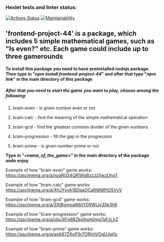 ### Hexlet tests and linter status:
[![Actions Status](https://github.com/kinddoctor/frontend-project-44/workflows/hexlet-check/badge.svg)](https://github.com/kinddoctor/frontend-project-44/actions)
[![Maintainability](https://api.codeclimate.com/v1/badges/9bffb077285915735531/maintainability)](https://codeclimate.com/github/kinddoctor/frontend-project-44/maintainability)

 ## 'frontend-project-44' is a package, which includes 5 simple mathematical games, such as "Is even?" etc. Each game could include up to three gamerounds ##
 
#### To install this package you need to have preinstalled nodejs package. Then type in "*npm install frontend-project-44*" and after that type "*npm link*" in the main directory of this package  ####
##### After that you need to start the game you want to play, choose among the following: #####

1. brain-even - is given number even or not

2. brain-calc - find the meaning of the simple mathematical operation

3. brain-gcd - find the greatest common divider of the given numbers

4. brain-progression - fill the gap in the progression

5. brain-prime - is given number prime or not

**Type in "*<name_of_the_game>*" in the main directory of the package ande enjoy**


Example of how "brain-even" game works: https://asciinema.org/a/xpaRG24QR18IsBzzJz5wzUhqT

Example of how "brain-calc" game works: https://asciinema.org/a/XhJYxyA18DpaOCaRWMPiDSVvV

Example of how "brain-gcd" game works: https://asciinema.org/a/3XtBgmpaWbtYD9WlJv3Xe3tj6

Example of how "brain-progression" game works: https://asciinema.org/a/obs3IFq6BZkp9wh0mg7qFzLhZ

Example of how "brain-prime" game works: https://asciinema.org/a/apA67ZKpPSr7ORhhVOgUJpjfu
